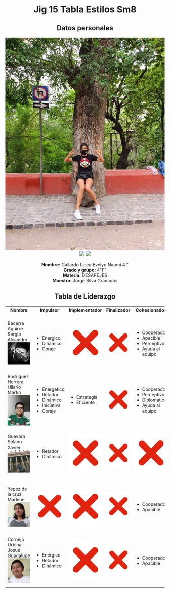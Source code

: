 <!DOCTYPE html>
<html>
<head>
	<title>Tabla</title>
	<meta charset="utf-8">
	<link rel="stylesheet" type="text/css" href="tabla.css">
</head>
<body>
	<center><h1> Jig 15 Tabla Estilos Sm8 </h1></center>
	<center><div id="datos">
		<h2>Datos personales</h2>
		<img src="Nao.jpg">
		<img src="https://cloud.educaplay.com/images/imagenes_grupos/img_28986111608698141.png">
		<img src="https://archive.org/services/img/dgeti_cetis_no_62">
		<p><strong>Nombre:</strong> Gallardo Licea Evelyn Naomi 4 "<br><strong>Grado y grupo: </strong> 4"F"<br> <strong>Materia: </strong> DESAPEJES<br><strong>Maestro: </strong>Jorge Silva Granados </p>
	</div></center>
	<center><div id="tabla">
		<center>  <h2>Tabla de Liderazgo</h2>
<table>
 <tr>
   <th>Nombre</th>
   <th>Impulsor</th>
   <th>Implementador</th>
   <th>Finalizador</th>
   <th>Cohesionador</th>
   <th>Coordinador</th>
   <th>Investigador</th>
   <th>Cerebro</th>
   <th>Evaluador</th>
   <th>Especialista</th>
 </tr>
 <tr>
   <td>
   		Becerra Aguirre Sergio Alejandro 
	   <img src="Sergio.jpg">
   </td>
   <td>
	<ul>
		<li>Energico</li>
		<li>Dinamico</li>
		<li>Coraje</li>
	</ul> </td>
   <td><center><img src="tacha.png" class="eva"></center></td>
   <td><center><img src="tacha.png" class="eva"></center></td>
   <td>
   	<ul>
   		<li>Cooperador</li>
   		<li>Apacible</li>
   		<li>Perceptivo</li>
   		<li>Ayuda al equipo</li>
   	</ul></td>
   <td><center><img src="tacha.png" class="eva"></center></td>
   <td>
   	<ul>
   		<li>Contactos</li>
   	</ul></td>
   <td>
   	<ul>
   		<li>Creativo</li>
   		<li>Ignora los incidentes</li>
   	</ul></td>
   <td><center><img src="tacha.png" class="eva"></center></td>
   <td>
   	<ul>
   		<li>Cualidades y conocimientos especificos</li>
   		<li>Contribución cuando conoce bien el tema </li>   	
   		<li>Uso de tecnicismos</li>
   	</ul></td>
 </tr>
 <tr>
   <td>
   		Rodriguez Herrera Hilario Martin 
   		<img src="Hilario.jpg">
   </td>
   <td>
   	<ul>
   		<li>Enérgetico</li>
   		<li>Retador</li>
   		<li>Dinámico</li>
   		<li>Iniciativa</li>
   		<li>Coraje</li>
   	</ul></td>
   <td>
   	<ul>
   		<li>Estrategia</li>
   		<li>Eficiente</li>
   	</ul></td>
   <td><center><img src="tacha.png" class="eva"></center></td>
   <td>
   	<ul>
   		<li>Cooperador</li>
   		<li>Perceptivo</li>
   		<li>Diplomatico</li>
   		<li>Ayuda al equipo</li>
   	</ul></td>
   <td><center><img src="tacha.png" class="eva"></center></td>
   <td>
   	<ul>
   		<li>Contactos</li>
   		<li>Extrovertido</li>
   		<li>Comunicativo</li>
   	</ul></td>
   <td>
   	<ul>
   		<li>Cretivo</li>
   		<li>Soluciones</li>
   		<li>Ignora incidentes</li>
   	</ul></td>
   <td><center><img src="tacha.png" class="eva"></center></td>
   <td>
   	<ul>
   		<li>Cualidades y conocimientos especificos</li>
   		<li>Contribuye al conocer el tema
   		<li>Uso de tecnicismos</li>
   		</li>
   	</ul></td>
 </tr>
 <tr>
   <td>
   		Guevara Solano Xavier 
   		<img src="Xavier.jpg">
   </td>
   <td>
   	<ul>
   		<li>Retador</li>
   		<li>Dinámico</li>
   	</ul></td>
   <td><center><img src="tacha.png" class="eva"></center></td>
   <td><center><img src="tacha.png" class="eva"></center></td>
   <td><center><img src="tacha.png" class="eva"></center></td>
   <td>
   	<ul>
   		<li>Seguro de si mismo</li>
   		<li>Promueve toma de decisiones</li>
   		<li>Percepción manipuladora</li>
   	</ul></td>
   <td>
   	<ul>
   		<li>Contactos</li>
   		<li>Extrovertido</li>
   	</ul></td>
   <td><center><img src="tacha.png" class="eva"></center></td>
   <td>
   	<ul>
   		<li>Punto de vista lógico</li>
   		<li>Imparcial</li>
   		<li>Estrategia</li>
   	</ul></td>
   <td><center><img src="tacha.png" class="eva"></center></td>
 </tr>
 <tr>
   <td>
   		Yepez de la cruz Marlene 
   		<img src="Marlene.png">
   </td>
   <td><center><img src="tacha.png" class="eva"></center></td>
   <td><center><img src="tacha.png" class="eva"></center></td>
   <td><center><img src="tacha.png" class="eva"></center></td>
   <td>
   	<ul>
   		<li>Cooperador</li>
   		<li>Apacible</li>
   	</ul></td>
   <td><center><img src="tacha.png" class="eva"></center></td>
   <td><center><img src="tacha.png" class="eva"></center></td>
   <td>
   	<ul>
   		<li>Creativa</li>
   		<li>Soluciones poco convencionales</li>
   		<li>Ignora incidentes</li>
   		<li>No comunicadora</li>
   	</ul></td>
   <td>
   	<ul>
   		<li>Punto de vista lógico</li>
   		<li>Imparcial</li>
   	</ul></td>
   <td><center><img src="tacha.png" class="eva"></center></td>
 </tr>
 <tr>
   <td>
   		Cornejo Urbina Josué Guadalupe
   		<img src="Josue.png">
   </td>
   <td>
   	<ul>
   		<li>Enérgico</li>
   		<li>Retador</li>
   		<li>Dinámico</li>
   	</ul></td>
   <td><center><img src="tacha.png" class="eva"></center></td>
   <td><center><img src="tacha.png" class="eva"></center></td>
   <td>
   	<ul>
   		<li>Cooperador</li>
   		<li>Apacible</li>
   	</ul></td>
   <td><center><img src="tacha.png" class="eva"></center></td>
   <td><center><img src="tacha.png" class="eva"></center></td>
   <td>
   	<ul>
   		<li>Creativo</li>
   		<li>Soluciones poco convencionales</li>
   		<li>Ignora incidentes</li>
   	</ul></td>
   <td>
   	<ul>
   		<li>Punto de vista lógico</li>
   		<li>Imparcial</li>

   	</ul></td>
   <td>
   	<ul>
   		<li>Cualidades y conocimientos especificos</li>
   		<li>Contribuye al concer el tema
   		<li>Uso de tenicismos</li>
   		</li>
   	</ul></td>
 </tr>
</table>
</center>
	</div></center>
</body>
</html>
